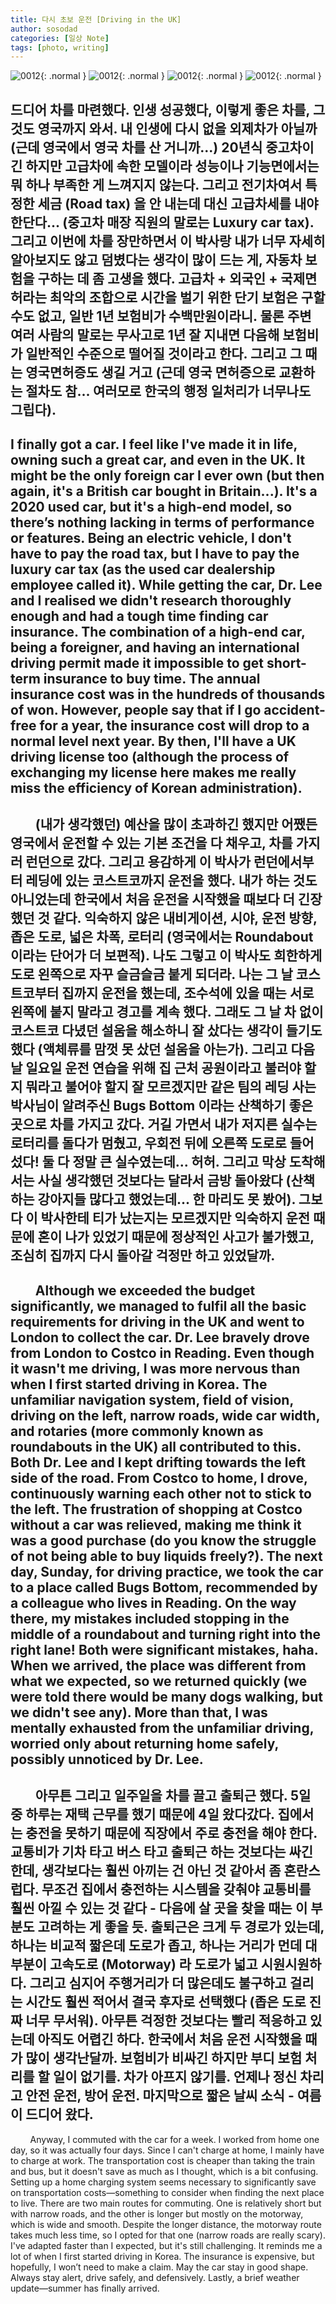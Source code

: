 ```yaml
---
title: 다시 초보 운전 [Driving in the UK]
author: sosodad
categories: [일상 Note]
tags: [photo, writing]
---
```


![0012](https://onedrive.live.com/embed?resid=F96DE3EAE83811FB%21160509&authkey=%21ALaal1j8Un_78r4&height=1024){: .normal }
![0012](https://onedrive.live.com/embed?resid=F96DE3EAE83811FB%21160506&authkey=%21ANOpAmJoUd1VmT4&height=1024){: .normal }
![0012](https://onedrive.live.com/embed?resid=F96DE3EAE83811FB%21160504&authkey=%21AEX7zRSeVPz99ek&height=1024){: .normal }
![0012](https://onedrive.live.com/embed?resid=F96DE3EAE83811FB%21160539&authkey=%21AJHaon-yOXfCHV4&height=1024){: .normal }

드디어 차를 마련했다. 인생 성공했다, 이렇게 좋은 차를, 그것도 영국까지 와서. 내 인생에 다시 없을 외제차가 아닐까 (근데 영국에서 영국 차를 산 거니까...) 20년식 중고차이긴 하지만 고급차에 속한 모델이라 성능이나 기능면에서는 뭐 하나 부족한 게 느껴지지 않는다. 그리고 전기차여서 특정한 세금 (Road tax) 을 안 내는데 대신 고급차세를 내야 한단다... (중고차 매장 직원의 말로는 Luxury car tax). 그리고 이번에 차를 장만하면서 이 박사랑 내가 너무 자세히 알아보지도 않고 덤볐다는 생각이 많이 드는 게, 자동차 보험을 구하는 데 좀 고생을 했다. 고급차 + 외국인 + 국제면허라는 최악의 조합으로 시간을 벌기 위한 단기 보험은 구할 수도 없고, 일반 1년 보험비가 수백만원이라니. 물론 주변 여러 사람의 말로는 무사고로 1년 잘 지내면 다음해 보험비가 일반적인 수준으로 떨어질 것이라고 한다. 그리고 그 때는 영국면허증도 생길 거고 (근데 영국 면허증으로 교환하는 절차도 참... 여러모로 한국의 행정 일처리가 너무나도 그립다).
---
I finally got a car. I feel like I've made it in life, owning such a great car, and even in the UK. It might be the only foreign car I ever own (but then again, it's a British car bought in Britain...). It's a 2020 used car, but it's a high-end model, so there’s nothing lacking in terms of performance or features. Being an electric vehicle, I don't have to pay the road tax, but I have to pay the luxury car tax (as the used car dealership employee called it). While getting the car, Dr. Lee and I realised we didn't research thoroughly enough and had a tough time finding car insurance. The combination of a high-end car, being a foreigner, and having an international driving permit made it impossible to get short-term insurance to buy time. The annual insurance cost was in the hundreds of thousands of won. However, people say that if I go accident-free for a year, the insurance cost will drop to a normal level next year. By then, I'll have a UK driving license too (although the process of exchanging my license here makes me really miss the efficiency of Korean administration).
---
&nbsp;&nbsp;&nbsp;&nbsp;&nbsp;&nbsp;&nbsp;&nbsp;(내가 생각했던) 예산을 많이 초과하긴 했지만 어쨌든 영국에서 운전할 수 있는 기본 조건을 다 채우고, 차를 가지러 런던으로 갔다. 그리고 용감하게 이 박사가 런던에서부터 레딩에 있는 코스트코까지 운전을 했다. 내가 하는 것도 아니었는데 한국에서 처음 운전을 시작했을 때보다 더 긴장했던 것 같다. 익숙하지 않은 내비게이션, 시야, 운전 방향, 좁은 도로, 넓은 차폭, 로터리 (영국에서는 Roundabout 이라는 단어가 더 보편적). 나도 그렇고 이 박사도 희한하게 도로 왼쪽으로 자꾸 슬금슬금 붙게 되더라. 나는 그 날 코스트코부터 집까지 운전을 했는데, 조수석에 있을 때는 서로 왼쪽에 붙지 말라고 경고를 계속 했다. 그래도 그 날 차 없이 코스트코 다녔던 설움을 해소하니 잘 샀다는 생각이 들기도 했다 (액체류를 맘껏 못 샀던 설움을 아는가). 그리고 다음날 일요일 운전 연습을 위해 집 근처 공원이라고 불러야 할지 뭐라고 불어야 할지 잘 모르겠지만 같은 팀의 레딩 사는 박사님이 알려주신 Bugs Bottom 이라는 산책하기 좋은 곳으로 차를 가지고 갔다. 거길 가면서 내가 저지른 실수는 로터리를 돌다가 멈췄고, 우회전 뒤에 오른쪽 도로로 들어섰다! 둘 다 정말 큰 실수였는데... 허허. 그리고 막상 도착해서는 사실 생각했던 것보다는 달라서 금방 돌아왔다 (산책하는 강아지들 많다고 했었는데... 한 마리도 못 봤어). 그보다 이 박사한테 티가 났는지는 모르겠지만 익숙하지 운전 때문에 혼이 나가 있었기 때문에 정상적인 사고가 불가했고, 조심히 집까지 다시 돌아갈 걱정만 하고 있었달까.
---
&nbsp;&nbsp;&nbsp;&nbsp;&nbsp;&nbsp;&nbsp;&nbsp;Although we exceeded the budget significantly, we managed to fulfil all the basic requirements for driving in the UK and went to London to collect the car. Dr. Lee bravely drove from London to Costco in Reading. Even though it wasn't me driving, I was more nervous than when I first started driving in Korea. The unfamiliar navigation system, field of vision, driving on the left, narrow roads, wide car width, and rotaries (more commonly known as roundabouts in the UK) all contributed to this. Both Dr. Lee and I kept drifting towards the left side of the road. From Costco to home, I drove, continuously warning each other not to stick to the left. The frustration of shopping at Costco without a car was relieved, making me think it was a good purchase (do you know the struggle of not being able to buy liquids freely?). The next day, Sunday, for driving practice, we took the car to a place called Bugs Bottom, recommended by a colleague who lives in Reading. On the way there, my mistakes included stopping in the middle of a roundabout and turning right into the right lane! Both were significant mistakes, haha. When we arrived, the place was different from what we expected, so we returned quickly (we were told there would be many dogs walking, but we didn't see any). More than that, I was mentally exhausted from the unfamiliar driving, worried only about returning home safely, possibly unnoticed by Dr. Lee.
---
&nbsp;&nbsp;&nbsp;&nbsp;&nbsp;&nbsp;&nbsp;&nbsp;아무튼 그리고 일주일을 차를 끌고 출퇴근 했다. 5일 중 하루는 재택 근무를 했기 때문에 4일 왔다갔다. 집에서는 충전을 못하기 때문에 직장에서 주로 충전을 해야 한다. 교통비가 기차 타고 버스 타고 출퇴근 하는 것보다는 싸긴 한데, 생각보다는 훨씬 아끼는 건 아닌 것 같아서 좀 혼란스럽다. 무조건 집에서 충전하는 시스템을 갖춰야 교통비를 훨씬 아낄 수 있는 것 같다 - 다음에 살 곳을 찾을 때는 이 부분도 고려하는 게 좋을 듯. 출퇴근은 크게 두 경로가 있는데, 하나는 비교적 짧은데 도로가 좁고, 하나는 거리가 먼데 대부분이 고속도로 (Motorway) 라 도로가 넓고 시원시원하다. 그리고 심지어 주행거리가 더 많은데도 불구하고 걸리는 시간도 훨씬 적어서 결국 후자로 선택했다 (좁은 도로 진짜 너무 무서워). 아무튼 걱정한 것보다는 빨리 적응하고 있는데 아직도 어렵긴 하다. 한국에서 처음 운전 시작했을 때가 많이 생각난달까. 보험비가 비싸긴 하지만 부디 보험 처리를 할 일이 없기를. 차가 아프지 않기를. 언제나 정신 차리고 안전 운전, 방어 운전. 마지막으로 짧은 날씨 소식 - 여름이 드디어 왔다.
---
&nbsp;&nbsp;&nbsp;&nbsp;&nbsp;&nbsp;&nbsp;&nbsp;Anyway, I commuted with the car for a week. I worked from home one day, so it was actually four days. Since I can't charge at home, I mainly have to charge at work. The transportation cost is cheaper than taking the train and bus, but it doesn't save as much as I thought, which is a bit confusing. Setting up a home charging system seems necessary to significantly save on transportation costs—something to consider when finding the next place to live. There are two main routes for commuting. One is relatively short but with narrow roads, and the other is longer but mostly on the motorway, which is wide and smooth. Despite the longer distance, the motorway route takes much less time, so I opted for that one (narrow roads are really scary). I've adapted faster than I expected, but it's still challenging. It reminds me a lot of when I first started driving in Korea. The insurance is expensive, but hopefully, I won’t need to make a claim. May the car stay in good shape. Always stay alert, drive safely, and defensively. Lastly, a brief weather update—summer has finally arrived.